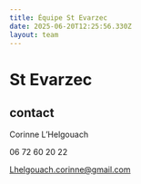 ```yaml
---
title: Équipe St Evarzec 
date: 2025-06-20T12:25:56.330Z
layout: team
---
```


# St Evarzec 



## contact 

Corinne L’Helgouach

06 72 60 20 22

Lhelgouach.corinne@gmail.com

